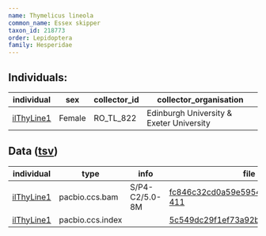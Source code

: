 ```yaml
---
name: Thymelicus lineola
common_name: Essex skipper
taxon_id: 218773
order: Lepidoptera
family: Hesperidae
---
```


## Individuals:

| individual | sex | collector_id | collector_organisation |
| ---------- | --- | ------------ | ---------------------- |
| [ilThyLine1](ilThyLine1.md) | Female | RO_TL_822 | Edinburgh University & Exeter University |

## Data ([tsv](Thymelicus_lineola_data.tsv))

| individual | type | info | file |
| ---------- | ---- | ---- | ---- |
| [ilThyLine1](ilThyLine1.md) | pacbio.ccs.bam | S/P4-C2/5.0-8M | [fc846c32cd0a59e59544e77dbdd7f044-411](https://darwin.cog.sanger.ac.uk/insects/Thymelicus_lineola/ilThyLine1/genomic_data/pacbio/m64097_191225_200742.ccs.bam) |
| [ilThyLine1](ilThyLine1.md) | pacbio.ccs.index |  | [5c549dc29f1ef73a92b5a6be14857919](https://darwin.cog.sanger.ac.uk/insects/Thymelicus_lineola/ilThyLine1/genomic_data/pacbio/m64097_191225_200742.ccs.bam.pbi) |
